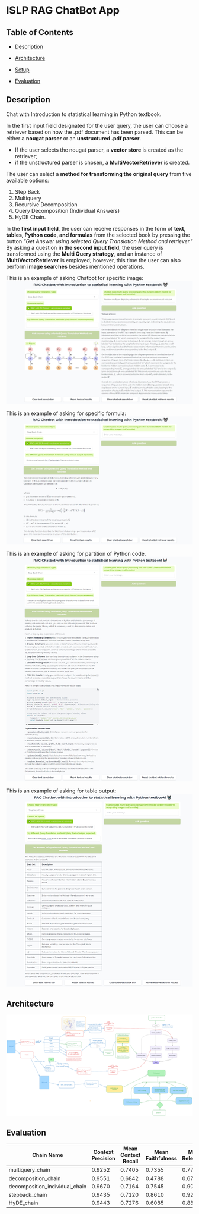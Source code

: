 # ISLP RAG ChatBot App

## Table of Contents
* [Description](#description)

* [Architecture](#architecture)

* [Setup](#setup)

- [Evaluation](#evaluation)

## Description
Chat with Introduction to statistical learning in Python textbook. 

In the first input field designated for the user query, the user can choose a retriever based on how the .pdf document has been parsed. 
This can be either a **nougat parser** or an **unstructured .pdf parser**. 
* If the user selects the nougat parser, a **vector store** is created as the retriever;
* if the unstructured parser is chosen, a **MultiVectorRetriever** is created.

The user can select a **method for transforming the original query** from five available options: 
1. Step Back
2. Multiquery
3. Recursive Decomposition
4. Query Decomposition (Individual Answers)
5. HyDE Chain.

In the **first input field**, the user can receive responses in the form of **text, tables, Python code, and formulas** from the selected book by pressing the button *"Get Answer using selected Query Translation Method and retriever."*
By asking a question **in the second input field**, the user query is transformed using the **Multi Query strategy**, and an instance of **MultiVectorRetriever** is employed; however, this time the user can also perform **image searches** besides mentioned operations.

This is an example of asking Chatbot for specific image:
![Architecture or RNN](assets/image_output.jpeg)

This is an example of asking for specific formula:
![Asking for specific formula](assets/formula_output.jpeg)

This is an example of asking for partition of Python code.
![Asking for Python code](assets/python_code.jpeg)

This is an example of asking for table output:
![Asking for table output](assets/table_output.jpeg)

## Architecture

![Architecture of application](assets/app_architecture.png)

## Evaluation 

| Chain Name                       | Context Precision | Mean Context Recall | Mean Faithfulness | Mean Relevancy |
|----------------------------------|-------------------|---------------------|-------------------|-----------------|
| multiquery_chain                 | 0.9252            | 0.7405              | 0.7355            | 0.7791          |
| decomposition_chain               | 0.9551            | 0.6842              | 0.4788            | 0.6779          |
| decomposition_individual_chain    | 0.9670            | 0.7164              | 0.7545            | 0.9063          |
| stepback_chain                   | 0.9435            | 0.7120              | 0.8610            | 0.9254          |
| HyDE_chain                       | 0.9443            | 0.7276              | 0.6085            | 0.8859          |
